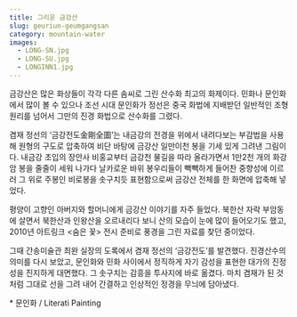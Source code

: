 ```yaml
---
title: 그리운 금강산
slug: geuriun-geumgangsan
category: mountain-water
images:
  - LONG-SN.jpg
  - LONG-SU.jpg
  - LONGINN1.jpg
---
```


금강산은 많은 화상들이 각각 다른 솜씨로 그린 산수화 최고의 화제이다. 민화나 문인화에서 많이 볼 수 있으나 조선 시대 문인화가 정선은 중국 화법에 지배받던 일반적인 조형 원리를 넘어서 그만의 진경 화법으로 산수화를 그렸다.

겸재 정선의 ‘금강전도金剛全圖’는 내금강의 전경을 위에서 내려다보는 부감법을 사용해 원형의 구도로 압축하여 비단 바탕에 금강산 일만이천 봉을 기세 있게 그려낸 그림이다. 내금강 초입의 장안사 비홍교부터 금강천 물길을 따라 올라가면서 1만2천 개의 화강암 봉을 줄줄이 세워 나가다 날카로운 바위 봉우리들이 빽빽하게 들어찬 중향성에 이르러 그 위로 주봉인 비로봉을 솟구치듯 표현함으로써 금강산 전체를 한 화면에 압축해 넣었다.

평양이 고향인 아버지와 할머니에게 금강산 이야기를 자주 들었다. 북한산 자락 부암동에 살면서 북한산과 인왕산을 오르내리다 보니 산의 모습이 눈에 많이 들어오기도 했고, 2010년 아트링크 &lt;숨은 꽃&gt; 전시 준비로 풍경을 그린 자료를 찾던 중이었다.

그때 간송미술관 최완 실장의 도록에서 겸재 정선의 ‘금강전도’를 발견했다. 진경산수의 의미를 다시 보았고, 문인화와 민화 사이에서 정직하게 자기 감성을 표현한 대가의 진정성을 진지하게 대면했다. 그 솟구치는 감흥을 투사지에 바로 옮겼다. 마치 겸재가 된 것처럼 그대로 선을 그려 내어 간결하고 인상적인 정경을 무늬에 담아냈다.

&#x2A; 문인화 / Literati Painting
